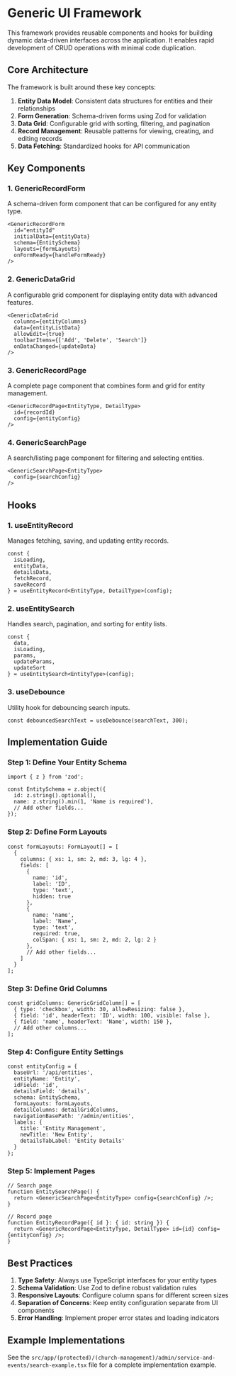 # Generic UI Framework

This framework provides reusable components and hooks for building dynamic data-driven interfaces across the application. It enables rapid development of CRUD operations with minimal code duplication.

## Core Architecture

The framework is built around these key concepts:

1. **Entity Data Model**: Consistent data structures for entities and their relationships
2. **Form Generation**: Schema-driven forms using Zod for validation
3. **Data Grid**: Configurable grid with sorting, filtering, and pagination
4. **Record Management**: Reusable patterns for viewing, creating, and editing records
5. **Data Fetching**: Standardized hooks for API communication

## Key Components

### 1. GenericRecordForm

A schema-driven form component that can be configured for any entity type.

```tsx
<GenericRecordForm 
  id="entityId" 
  initialData={entityData} 
  schema={EntitySchema} 
  layouts={formLayouts} 
  onFormReady={handleFormReady} 
/>
```

### 2. GenericDataGrid

A configurable grid component for displaying entity data with advanced features.

```tsx
<GenericDataGrid
  columns={entityColumns}
  data={entityListData}
  allowEdit={true}
  toolbarItems={['Add', 'Delete', 'Search']}
  onDataChanged={updateData}
/>
```

### 3. GenericRecordPage

A complete page component that combines form and grid for entity management.

```tsx
<GenericRecordPage<EntityType, DetailType>
  id={recordId}
  config={entityConfig}
/>
```

### 4. GenericSearchPage

A search/listing page component for filtering and selecting entities.

```tsx
<GenericSearchPage<EntityType>
  config={searchConfig}
/>
```

## Hooks

### 1. useEntityRecord

Manages fetching, saving, and updating entity records.

```tsx
const { 
  isLoading, 
  entityData, 
  detailsData, 
  fetchRecord, 
  saveRecord 
} = useEntityRecord<EntityType, DetailType>(config);
```

### 2. useEntitySearch

Handles search, pagination, and sorting for entity lists.

```tsx
const {
  data,
  isLoading,
  params,
  updateParams,
  updateSort
} = useEntitySearch<EntityType>(config);
```

### 3. useDebounce

Utility hook for debouncing search inputs.

```tsx
const debouncedSearchText = useDebounce(searchText, 300);
```

## Implementation Guide

### Step 1: Define Your Entity Schema

```tsx
import { z } from 'zod';

const EntitySchema = z.object({
  id: z.string().optional(),
  name: z.string().min(1, 'Name is required'),
  // Add other fields...
});
```

### Step 2: Define Form Layouts

```tsx
const formLayouts: FormLayout[] = [
  {
    columns: { xs: 1, sm: 2, md: 3, lg: 4 },
    fields: [
      {
        name: 'id',
        label: 'ID',
        type: 'text',
        hidden: true
      },
      {
        name: 'name',
        label: 'Name',
        type: 'text',
        required: true,
        colSpan: { xs: 1, sm: 2, md: 2, lg: 2 }
      },
      // Add other fields...
    ]
  }
];
```

### Step 3: Define Grid Columns

```tsx
const gridColumns: GenericGridColumn[] = [
  { type: 'checkbox', width: 30, allowResizing: false },
  { field: 'id', headerText: 'ID', width: 100, visible: false },
  { field: 'name', headerText: 'Name', width: 150 },
  // Add other columns...
];
```

### Step 4: Configure Entity Settings

```tsx
const entityConfig = {
  baseUrl: '/api/entities',
  entityName: 'Entity',
  idField: 'id',
  detailsField: 'details',
  schema: EntitySchema,
  formLayouts: formLayouts,
  detailColumns: detailGridColumns,
  navigationBasePath: '/admin/entities',
  labels: {
    title: 'Entity Management',
    newTitle: 'New Entity',
    detailsTabLabel: 'Entity Details'
  }
};
```

### Step 5: Implement Pages

```tsx
// Search page
function EntitySearchPage() {
  return <GenericSearchPage<EntityType> config={searchConfig} />;
}

// Record page
function EntityRecordPage({ id }: { id: string }) {
  return <GenericRecordPage<EntityType, DetailType> id={id} config={entityConfig} />;
}
```

## Best Practices

1. **Type Safety**: Always use TypeScript interfaces for your entity types
2. **Schema Validation**: Use Zod to define robust validation rules
3. **Responsive Layouts**: Configure column spans for different screen sizes
4. **Separation of Concerns**: Keep entity configuration separate from UI components
5. **Error Handling**: Implement proper error states and loading indicators

## Example Implementations

See the `src/app/(protected)/(church-management)/admin/service-and-events/search-example.tsx` file for a complete implementation example. 